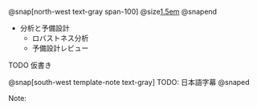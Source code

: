 @snap[north-west text-gray span-100]
@size[1.5em](Analysis)
@snapend

- 分析と予備設計
    - ロバストネス分析
    - 予備設計レビュー

TODO 仮書き

@snap[south-west template-note text-gray]
TODO: 日本語字幕
@snaped

Note: